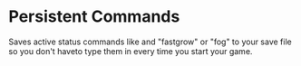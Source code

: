 # Persistent Commands
Saves active status commands like and "fastgrow" or "fog" to your save file so you don't haveto type them in every time you start your game.
